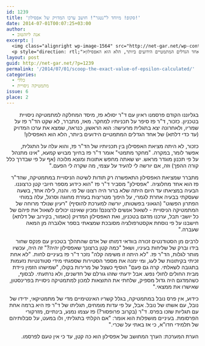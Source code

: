 ```yaml
---
id: 1239
title: 'סקופ! מיוחד ל"נטגר"! חושב ערכו המדויק של אפסילון!'
date: 2014-07-01T00:07:25+03:00
author:
  - אנה ליזהטוב
excerpt: |
  <img class="alignright wp-image-1564" src="http://net-gar.net/wp-content/uploads/2014/08/paz2-233x300.png" alt="" width="81" height="104" />
  <p style="direction: rtl;">בגליוננו הקודם פרסמנו ראיון עם ד"ר יסולא פז, מיסד המחלקה למתמטיקה ניסויית בטכניון. כזכור, ד"ר פז סיפר על תכניותיו למחקר. מאז, מתברר, לא שקט הד"ר פז על שמריו, ולאחרונה יצא בתגלית מרעישה: הוא הראשון, כנראה, שמצא את ערכו המדויק (עד כדי דלתא) של אחד הגדלים המתמטיים הידועים ביותר, הלא הוא האפסילון!</p>
layout: post
guid: http://net-gar.net/?p=1239
permalink: '/2014/07/01/scoop-the-exact-value-of-epsilon-calculated/'
categories:
  - כללי
  - מתמטיקה ניסויית
issue: 6
place: 2
---
```

<p style="direction: rtl;">
  בגליוננו הקודם פרסמנו ראיון עם ד"ר יסולא פז, מיסד המחלקה למתמטיקה ניסויית בטכניון. כזכור, ד"ר פז סיפר על תכניותיו למחקר. מאז, מתברר, לא שקט הד"ר פז על שמריו, ולאחרונה יצא בתגלית מרעישה: הוא הראשון, כנראה, שמצא את ערכו המדויק (עד כדי דלתא) של אחד הגדלים המתמטיים הידועים ביותר, הלא הוא האפסילון!
</p>

<p style="direction: rtl;">
  כזכור, לא היתה מציאת האפסילון בין תכניותיו של הד"ר פז, והוא עלה על התגלית, אפשר לומר, במקרה. "מחקר מתמטי" אומר ד"ר פז בחיוך מבויש קמעא, "אינו מתנהל על פי תכנון מוגדר מראש. יש שאתה מחפש אתונות ומוצא מלוכה (אף על פי שבדרך כלל קורה ההפך) וזה, אם יורשה לי להעיד על עצמי, מה שקרה לי הפעם."
</p>

<p style="direction: rtl;">
  מתברר שמציאת האפסילון התאפשרה רק תודות לשיטה הניסויית במתמטיקה, שהד"ר פז הוא אחד מחלוציה. "אפסילון" מסביר ד"ר פז "הוא כידוע מספר חיובי קטן כרצוננו. הבעיה במציאתו עד היום היתה שלא ברור היה רצונו של <em>מי</em>. והנה, לילה אחד, בשעה שעסקתי בבעיה אחרת לגמרי, על היפוך מטריצות בעזרת מחוגה וסרגל, עלה במוחי הפתרון הפשוט" (הגאוני בפשטותו, יורשה למערכת להוסיף) "רעיון שנולד מרוחה של המתמטיקה הניסויית - לשאול אנשים לרצונם! ומכיון שאיננו יכולים לשאול את פיהם של כל יושבי תבל, ערכנו מדגם בטכניון, ואת האפסילון המדויק (כאמור, בקירוב של דלתא) חישבנו על פי נוסחת אקסטרפולציה מסובכת שמצאתי בספר אלגברה מן המאה שעברה."
</p>

<p style="direction: rtl;">
  לרבים מן הסטודנטים זכורה בוודאי דמותו של אדם שהתהלך בטכניון עם פנקס שחור בידו וברק של שליחות בעיניו, ושאל "כמה קטן ברצונך שאפסילון יהיה?" זה היה, עכשיו מותר לגלות, הד"ר פז. "לא היתה זו משימה קלה" נזכר ד"ר פז בעיניים לחות. "לא אחת זכיתי בקיתונות של לעג, ומי ימנה את מספר הסטירות שספגתי מידי סטודנטיות נזעמות בתגובה לשאלתי. קרה גם פעם" הוסיף כשצל של מרירות בקולו, "שמישהו הזמין ניידת מבית החולים לחולי נפש. אבל ידעתי שזהו גורלם של חדשנים, ולא נרתעתי. לבסוף, כשהמדגם היה גדול מספיק, שלחתי את התוצאות למכון למתמטיקה ניסויית בפרינסטון, שאישרו את ממצאי."
</p>

<p style="direction: rtl;">
  כידוע, אין פרס נובל במתמטיקה, בגלל קשריו האינטימיים מדי של מתמטיקאי, ידידו של נובל, עם אשתו של נובל. אבל, על פי עדות מומחים, תגליתו של ד"ר פז היא ברמה אחת עם תגליות שזכו בפרס. ד"ר (בקרוב פרופסור?) פז עצמו נמנע, בינתיים, מזרקורי הפרסומת. בעיניים מושפלות הוא אומר: "אם הקלתי בתגליתי, ולו במעט, על סבלותיהם של תלמידי חדו"א, כי אז באתי על שכרי."
</p>

<p style="direction: rtl;">
  הערת המערכת: הערך המחושב של אפסילון הוא כה קטן, עד כי אין טעם לפרסמו.
</p>
